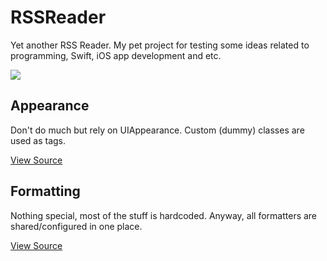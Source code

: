 # RSSReader

Yet another RSS Reader. My pet project for testing some ideas related to programming, Swift, iOS app development and etc.

[![](https://travis-ci.org/grigorye/RSSReader.svg?branch=master)](https://travis-ci.org/grigorye/RSSReader)

## Appearance

Don't do much but rely on UIAppearance. Custom (dummy) classes are used as tags.

[View Source](x-source-tag://Appearance-Configuration)

## Formatting

Nothing special, most of the stuff is hardcoded. Anyway, all formatters are shared/configured in one place.

[View Source](x-source-tag://Shared-Formatters)


